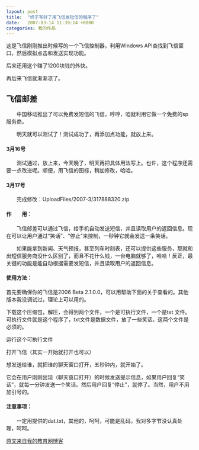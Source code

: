 ```yaml
---
layout: post
title:  "终于写好了用飞信发短信的程序了"
date:   2007-03-14 11:39:14 +0800
categories: 我的作品
---
```

这是飞信刚刚推出时候写的一个飞信控制器，利用Windows API查找到飞信窗口，然后模拟点击和发送实现功能。

后来还用这个赚了1200块钱的外快。

再后来飞信就渐渐凉了。

 <!-- more -->

## 飞信邮差

　　中国移动推出了可以免费发短信的飞信，哼哼，咱就利用它做一个免费的sp服务商。

　　明天就可以测试了！测试成功了，再添加点功能，就放上来。

#### 3月16号

　　测试通过，放上来，今天晚了，明天再把具体用法写上。也许，这个程序还需要一点改进呢。顺便，用飞信的图标，稍加修改，哈哈。

#### 3月17号

　　完成修改：UploadFiles/2007-3/317888320.zip

#### 作　　用：

　　飞信邮差可以通过飞信，给手机自动发送短信，并且读取用户的返回信息。现在可以让用户通过“笑话”、“停止”来控制，一秒钟它就会发送一条笑话。

　　如果能拿到新闻、天气预报，甚至列车时刻表，还可以提供这些服务，那就和出短信服务商没什么区别了，而且不花什么钱，一台电脑就够了，哈哈！反正，最关键的功能是能自动根据需要发短信，并且读取用户的返回信息。

#### 使用方法：

首先要确保你的飞信是2006 Beta 2.1.0.0，可以用帮助下面的关于查看的。其他版本我没调试过，理论上可以用的。

下载这个压缩包，解压，会得到两个文件，一个是可执行文件，一个是txt 文件。可执行文件就是这个程序了，txt文件是数据文件，放了一些笑话。这两个文件是必须的。

运行这个可执行文件

打开飞信（其实一开始就打开也可以）

想发送给谁，就把谁的聊天窗口打开，五秒钟内，就开始了。

它会在用户刚刚出现（聊天窗口打开）的时候发送提示信息，如果用户回复“笑话”，就每一分钟发送一个笑话。然后用户回复“停止”，就停了。当然，用户不用加引号的。

#### 注意事项：

　　一定用提供的dat.txt，其他的，呵呵，可能是乱码。我对多字节没认真处理，呵呵。


[原文来自我的教育网博客][教育网博客]

[教育网博客]: http://teacher.edu.cn/pc/article/200703/333829.html
